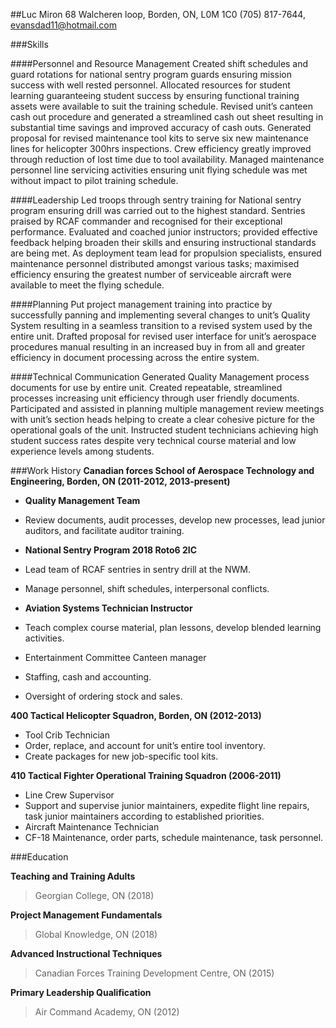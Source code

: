 ##Luc Miron
68 Walcheren loop, 
Borden, ON, L0M 1C0
(705) 817-7644, evansdad11@hotmail.com

###Skills

####Personnel and Resource Management
Created shift schedules and guard rotations for national sentry program guards ensuring mission success with well rested personnel. Allocated resources for student learning guaranteeing student success by ensuring functional training assets were available to suit the training schedule. Revised unit’s canteen cash out procedure and generated a streamlined cash out sheet resulting in substantial time savings and improved accuracy of cash outs. Generated proposal for revised maintenance tool kits to serve six new maintenance lines for helicopter 300hrs inspections. Crew efficiency greatly improved through reduction of lost time due to tool availability. Managed maintenance personnel line servicing activities ensuring unit flying schedule was met without impact to pilot training schedule.

####Leadership
Led troops through sentry training for National sentry program ensuring drill was carried out to the highest standard. Sentries praised by RCAF commander and recognised for their exceptional performance. Evaluated and coached junior instructors; provided effective feedback helping broaden their skills and ensuring instructional standards are being met. As deployment team lead for propulsion specialists, ensured maintenance personnel distributed amongst various tasks; maximised efficiency ensuring the greatest number of serviceable aircraft were available to meet the flying schedule.

####Planning
Put project management training into practice by successfully panning and implementing several changes to unit’s Quality System resulting in a seamless transition to a revised system used by the entire unit. Drafted proposal for revised user interface for unit’s aerospace procedures manual resulting in an increased buy in from all and greater efficiency in document processing across the entire system. 

####Technical Communication
Generated Quality Management process documents for use by entire unit. Created repeatable, streamlined processes increasing unit efficiency through user friendly documents. Participated and assisted in planning multiple management review meetings with unit’s section heads helping to create a clear cohesive picture for the operational goals of the unit. Instructed student technicians achieving high student success rates despite very technical course material and low experience levels among students.


###Work History
**Canadian forces School of Aerospace Technology and Engineering, Borden, ON (2011-2012, 2013-present)**

 * **Quality Management Team**
  * Review documents, audit processes, develop new processes, lead junior auditors, and facilitate auditor training.

* **National Sentry Program 2018 Roto6 2IC**
 * Lead team of RCAF sentries in sentry drill at the NWM.
 * Manage personnel, shift schedules, interpersonal conflicts.
 
* **Aviation Systems Technician Instructor**
 * Teach complex course material, plan lessons, develop blended learning activities.
 * Entertainment Committee Canteen manager
 * Staffing, cash and accounting.
 * Oversight of ordering stock and sales.
 
**400 Tactical Helicopter Squadron, Borden, ON (2012-2013)**

* Tool Crib Technician
 * Order, replace, and account for unit’s entire tool inventory.
 * Create packages for new job-specific tool kits.

**410 Tactical Fighter Operational Training Squadron (2006-2011)**

* Line Crew Supervisor
 * Support and supervise junior maintainers, expedite flight line repairs, task junior maintainers according to established priorities.
* Aircraft Maintenance Technician
 * CF-18 Maintenance, order parts, schedule maintenance, task personnel.
 
###Education

**Teaching and Training Adults**
> Georgian College, ON (2018)

**Project Management Fundamentals** 
> Global Knowledge, ON (2018)

**Advanced Instructional Techniques** 
> Canadian Forces Training Development Centre, ON (2015)

**Primary Leadership Qualification** 
> Air Command Academy, ON (2012)
